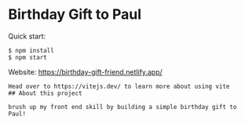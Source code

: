 # Birthday Gift to Paul

Quick start:

```
$ npm install
$ npm start
````
Website: https://birthday-gift-friend.netlify.app/
````
Head over to https://vitejs.dev/ to learn more about using vite
## About this project

brush up my front end skill by building a simple birthday gift to Paul!
